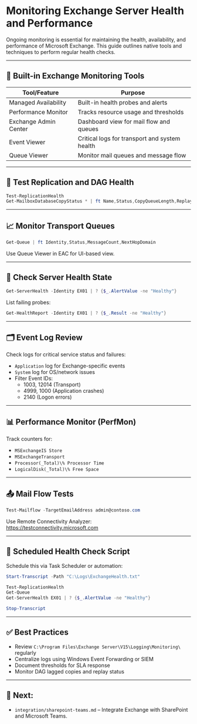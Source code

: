 # Monitoring Exchange Server Health and Performance

Ongoing monitoring is essential for maintaining the health, availability, and performance of Microsoft Exchange. This guide outlines native tools and techniques to perform regular health checks.

---

## 🔧 Built-in Exchange Monitoring Tools

| Tool/Feature         | Purpose                                      |
|----------------------|----------------------------------------------|
| Managed Availability | Built-in health probes and alerts            |
| Performance Monitor  | Tracks resource usage and thresholds         |
| Exchange Admin Center| Dashboard view for mail flow and queues      |
| Event Viewer         | Critical logs for transport and system health|
| Queue Viewer         | Monitor mail queues and message flow         |

---

## 🧪 Test Replication and DAG Health

```powershell
Test-ReplicationHealth
Get-MailboxDatabaseCopyStatus * | ft Name,Status,CopyQueueLength,ReplayQueueLength
```

---

## 📈 Monitor Transport Queues

```powershell
Get-Queue | ft Identity,Status,MessageCount,NextHopDomain
```

Use Queue Viewer in EAC for UI-based view.

---

## 🧠 Check Server Health State

```powershell
Get-ServerHealth -Identity EX01 | ? {$_.AlertValue -ne "Healthy"}
```

List failing probes:

```powershell
Get-HealthReport -Identity EX01 | ? {$_.Result -ne "Healthy"}
```

---

## 🗂️ Event Log Review

Check logs for critical service status and failures:

- `Application` log for Exchange-specific events
- `System` log for OS/network issues
- Filter Event IDs:
  - 1003, 12014 (Transport)
  - 4999, 1000 (Application crashes)
  - 2140 (Logon errors)

---

## 📊 Performance Monitor (PerfMon)

Track counters for:

- `MSExchangeIS Store`
- `MSExchangeTransport`
- `Processor(_Total)\% Processor Time`
- `LogicalDisk(_Total)\% Free Space`

---

## 📤 Mail Flow Tests

```powershell
Test-Mailflow -TargetEmailAddress admin@contoso.com
```

Use Remote Connectivity Analyzer:  
https://testconnectivity.microsoft.com

---

## 📅 Scheduled Health Check Script

Schedule this via Task Scheduler or automation:

```powershell
Start-Transcript -Path "C:\Logs\ExchangeHealth.txt"

Test-ReplicationHealth
Get-Queue
Get-ServerHealth EX01 | ? {$_.AlertValue -ne "Healthy"}

Stop-Transcript
```

---

## ✅ Best Practices

- Review `C:\Program Files\Exchange Server\V15\Logging\Monitoring\` regularly
- Centralize logs using Windows Event Forwarding or SIEM
- Document thresholds for SLA response
- Monitor DAG lagged copies and replay status

---

## 🔄 Next:
- `integration/sharepoint-teams.md` – Integrate Exchange with SharePoint and Microsoft Teams.